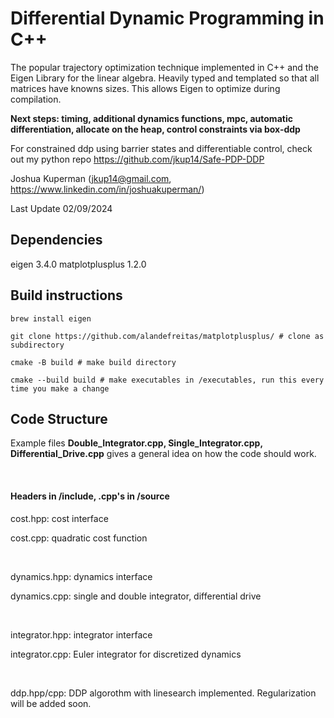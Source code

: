 # Differential Dynamic Programming in C++
The popular trajectory optimization technique implemented in C++ and the Eigen Library for the linear algebra. Heavily typed and templated so that all matrices have knowns sizes. This allows Eigen to optimize during compilation. 

**Next steps: timing, additional dynamics functions, mpc, automatic differentiation, allocate on the heap, control constraints via box-ddp**

For constrained ddp using barrier states and differentiable control, check out my python repo https://github.com/jkup14/Safe-PDP-DDP

Joshua Kuperman (jkup14@gmail.com, https://www.linkedin.com/in/joshuakuperman/)

Last Update 02/09/2024

## Dependencies
eigen 3.4.0
matplotplusplus 1.2.0


## Build instructions
~~~
brew install eigen

git clone https://github.com/alandefreitas/matplotplusplus/ # clone as subdirectory

cmake -B build # make build directory

cmake --build build # make executables in /executables, run this every time you make a change
~~~

## Code Structure

Example files **Double_Integrator.cpp, Single_Integrator.cpp, Differential_Drive.cpp** gives a general idea on how the code should work.  

$~$

#### Headers in /include, .cpp's in /source

cost.hpp: cost interface

cost.cpp: quadratic cost function  

$~$

dynamics.hpp: dynamics interface

dynamics.cpp: single and double integrator, differential drive  

$~$

integrator.hpp: integrator interface

integrator.cpp: Euler integrator for discretized dynamics  

$~$

ddp.hpp/cpp: DDP algorothm with linesearch implemented. Regularization will be added soon. 


